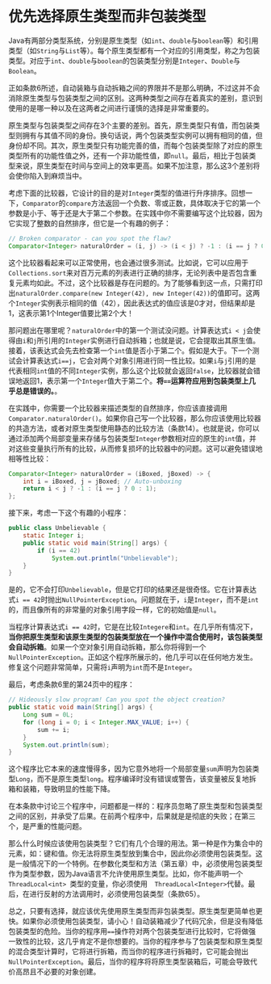 # 优先选择原生类型而非包装类型

Java有两部分类型系统，分别是原生类型（如`int`、`double`与`boolean`等）和引用类型（如`String`与`List`等）。每个原生类型都有一个对应的引用类型，称之为包装类型。对应于`int`、`double`与`boolean`的包装类型分别是`Integer`、`Double`与`Boolean`。

正如条款6所述，自动装箱与自动拆箱之间的界限并不是那么明确，不过这并不会消除原生类型与包装类型之间的区别。这两种类型之间存在着真实的差别，意识到使用的是哪一种以及在这两者之间进行谨慎的选择是非常重要的。

原生类型与包装类型之间存在3个主要的差别。首先，原生类型只有值，而包装类型则拥有与其值不同的身份。换句话说，两个包装类型实例可以拥有相同的值，但身份却不同。其次，原生类型只有功能完善的值，而每个包装类型除了对应的原生类型所有的功能性值之外，还有一个非功能性值，即`null`。最后，相比于包装类型来说，原生类型在时间与空间上的效率更高。如果不加注意，那么这3个差别将会使你陷入到麻烦当中。

考虑下面的比较器，它设计的目的是对`Integer`类型的值进行升序排序。回想一下，`Comparator`的`compare`方法返回一个负数、零或正数，具体取决于它的第一个参数是小于、等于还是大于第二个参数。在实践中你不需要编写这个比较器，因为它实现了整数的自然排序，但它是一个有趣的例子：

```java
// Broken comparator - can you spot the flaw?
Comparator<Integer> naturalOrder = (i, j) -> (i < j) ? -1 : (i == j ? 0 : 1);
```

这个比较器看起来可以正常使用，也会通过很多测试。比如说，它可以应用于`Collections.sort`来对百万元素的列表进行正确的排序，无论列表中是否包含重复元素均如此。不过，这个比较器是存在问题的。为了能够看到这一点，只需打印出`naturalOrder.compare(new Integer(42), new Integer(42))`的值即可。这两个`Integer`实例表示相同的值（42），因此表达式的值应该是0才对，但结果却是1，这表示第1个Integer值要比第2个大！

那问题出在哪里呢？`naturalOrder`中的第一个测试没问题。计算表达式`i < j`会使得由`i`和`j`所引用的`Integer`实例进行自动拆箱；也就是说，它会提取出其原生值。接着，该表达式会先去检查第一个`int`值是否小于第二个。假如是大于。下一个测试会计算表达式`i==j`，它会对两个对象引用进行同一性比较。如果`i`与`j`引用的是代表相同`int`值的不同`Integer`实例，那么这个比较就会返回`false`，比较器就会错误地返回1，表示第一个`Integer`值大于第二个。**将`==`运算符应用到包装类型上几乎总是错误的。**。

在实践中，你需要一个比较器来描述类型的自然排序，你应该直接调用` Comparator.naturalOrder() `。如果你自己写一个比较器，那么你应该使用比较器的共造方法，或者对原生类型使用静态的比较方法（条款14）。也就是说，你可以通过添加两个局部变量来存储与包装类型`Integer`参数相对应的原生的`int`值，并对这些变量执行所有的比较，从而修复损坏的比较器中的问题。这可以避免错误地相等性比较：

```java
Comparator<Integer> naturalOrder = (iBoxed, jBoxed) -> {
	int i = iBoxed, j = jBoxed; // Auto-unboxing
	return i < j ? -1 : (i == j ? 0 : 1);
};
```

接下来，考虑一下这个有趣的小程序：

```java
public class Unbelievable {
	static Integer i;
	public static void main(String[] args) {
		if (i == 42)
			System.out.println("Unbelievable");
	}
}
```

是的，它不会打印`Unbelievable`，但是它打印的结果还是很奇怪。它在计算表达式`i == 42`时抛出`NullPointerException`。问题就在于，`i`是`Integer`，而不是`int`的，而且像所有的非常量的对象引用字段一样，它的初始值是`null`。

当程序计算表达式`i == 42`时，它是在比较`Integere`和`int`。在几乎所有情况下，**当你把原生类型和该原生类型的包装类型放在一个操作中混合使用时，该包装类型会自动拆箱**。如果一个空对象引用自动拆箱，那么你将得到一个`NullPointerException`。正如这个程序所展示的，他几乎可以在任何地方发生。修复这个问题非常简单，只需将`i`声明为`int`而不是`Integer`。

最后，考虑条款6里的第24页中的程序：

```java
// Hideously slow program! Can you spot the object creation?
public static void main(String[] args) {
	Long sum = 0L;
	for (long i = 0; i < Integer.MAX_VALUE; i++) {
		sum += i;
	}
	System.out.println(sum);
}
```

这个程序比它本来的速度慢得多，因为它意外地将一个局部变量`sum`声明为包装类型`Long`，而不是原生类型`long`。程序编译时没有错误或警告，该变量被反复地拆箱和装箱，导致明显的性能下降。

在本条款中讨论三个程序中，问题都是一样的：程序员忽略了原生类型和包装类型之间的区别，并承受了后果。在前两个程序中，后果就是是彻底的失败；在第三个，是严重的性能问题。

那么什么时候应该使用包装类型？它们有几个合理的用法。第一种是作为集合中的元素，如：键和值。你无法将原生类型放到集合中，因此你必须使用包装类型。这是一般情况下的一个特例。在参数化类型和方法（第五章）中，必须使用包装类型作为类型参数，因为Java语言不允许使用原生类型。比如，你不能声明一个`ThreadLocal<int> `类型的变量，你必须使用`  ThreadLocal<Integer>`代替。最后，在进行反射的方法调用时，必须使用包装类型（条款65）。

总之，只要有选择，就应该优先使用原生类型而非包装类型。原生类型更简单也更快。如果你必须使用包装类型，请小心！自动装箱减少了代码冗余，但是没有降低包装类型的危险。当你的程序用`==`操作符对两个包装类型进行比较时，它将做强一致性的比较，这几乎肯定不是你想要的。当你的程序参与了包装类型和原生类型的混合类型计算时，它将进行拆箱，而当你的程序进行拆箱时，它可能会抛出`NullPointerException`。最后，当你的程序将将原生类型装箱后，可能会导致代价高昂且不必要的对象创建。

